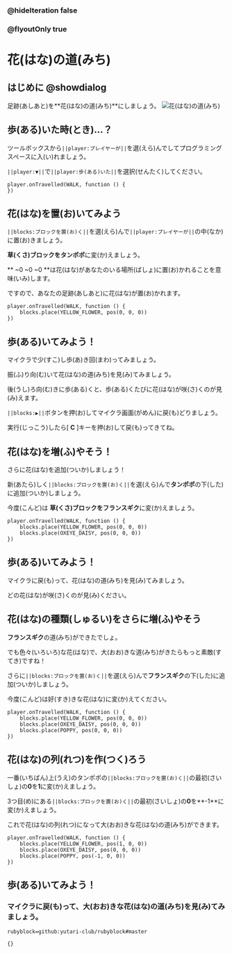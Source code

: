 ### @hideIteration false
### @flyoutOnly true

# 花(はな)の道(みち)

## はじめに @showdialog
足跡(あしあと)を**花(はな)の道(みち)**にしましょう。
![花(はな)の道(みち)](https://yutari-club.github.io/mctuto/web/02_SuperPower/01_FlowerTrail.gif)


## 歩(ある)いた時(とき)…？
ツールボックスから``||player:プレイヤーが||``を選(えら)んでしてプログラミングスペースに入(い)れましょう。

``||player:▼||``で``||player:歩(ある)いた||``を選択(せんたく)してください。

```blocks
player.onTravelled(WALK, function () {
})
```

## 花(はな)を置(お)いてみよう
``||blocks:ブロックを置(お)く||``を選(えら)んで``||player:プレイヤーが||``の中(なか)に置(お)きましょう。

**草(くさ)**ブロックを**タンポポ**に変(か)えましょう。

** ~0 ~0 ~0 **は花(はな)があなたのいる場所(ばしょ)に置(お)かれることを意味(いみ)します。

ですので、あなたの足跡(あしあと)に花(はな)が置(お)かれます。

```blocks
player.onTravelled(WALK, function () {
    blocks.place(YELLOW_FLOWER, pos(0, 0, 0))
})
```
## 歩(ある)いてみよう！
マイクラで少(すこ)し歩(あ)き回(まわ)ってみましょう。

振(ふ)り向(む)いて花(はな)の道(みち)を見(み)てみましょう。

後(うし)ろ向(む)きに歩(ある)くと、歩(ある)くたびに花(はな)が咲(さ)くのが見(み)えます。

``||blocks:▶||``ボタンを押(お)してマイクラ画面(がめん)に戻(も)どりましょう。

実行(じっこう)したら[ **C** ]キーを押(お)して戻(も)ってきてね。

## 花(はな)を増(ふ)やそう！
さらに花(はな)を追加(ついか)しましょう！

新(あたら)しく``||blocks:ブロックを置(お)く||``を選(えら)んで**タンポポ**の下(した)に追加(ついか)しましょう。

今度(こんど)は **草(くさ)**ブロックを**フランスギク**に変(か)えましょう。

```blocks
player.onTravelled(WALK, function () {
    blocks.place(YELLOW_FLOWER, pos(0, 0, 0))
    blocks.place(OXEYE_DAISY, pos(0, 0, 0))
})
```


##  歩(ある)いてみよう！
マイクラに戻(も)って、花(はな)の道(みち)を見(み)てみましょう。

どの花(はな)が咲(さ)くのが見(み)ください。


## 花(はな)の種類(しゅるい)をさらに増(ふ)やそう
**フランスギク**の道(みち)ができたでしょ。

でも色々(いろいろ)な花(はな)で、大(おお)きな道(みち)がきたらもっと素敵(すてき)ですね！

さらに``||blocks:ブロックを置(お)く||``を選(えら)んで**フランスギク**の下(した)に追加(ついか)しましょう。

今度(こんど)は好(すき)きな花(はな)に変(か)えてください。

```blocks
player.onTravelled(WALK, function () {
    blocks.place(YELLOW_FLOWER, pos(0, 0, 0))
    blocks.place(OXEYE_DAISY, pos(0, 0, 0))
    blocks.place(POPPY, pos(0, 0, 0))
})
```

## 花(はな)の列(れつ)を作(つく)ろう
一番(いちばん)上(うえ)のタンポポの``||blocks:ブロックを置(お)く||``の最初(さいしょ)の**0**を**1**に変(か)えましょう。

3つ目(め)にある``||blocks:ブロックを置(お)く||``の最初(さいしょ)の**0**を**-1**に変(か)えましょう。

これで花(はな)の列(れつ)になって大(おお)きな花(はな)の道(みち)ができます。

```blocks
player.onTravelled(WALK, function () {
    blocks.place(YELLOW_FLOWER, pos(1, 0, 0))
    blocks.place(OXEYE_DAISY, pos(0, 0, 0))
    blocks.place(POPPY, pos(-1, 0, 0))
})
```

##  歩(ある)いてみよう！
### マイクラに戻(も)って、大(おお)きな花(はな)の道(みち)を見(み)てみましょう。

```package
rubyblock=github:yutari-club/rubyblock#master
```
```template
{}
```